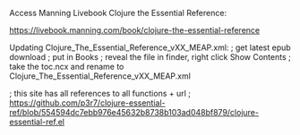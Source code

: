 Access Manning Livebook Clojure the Essential Reference:

https://livebook.manning.com/book/clojure-the-essential-reference

Updating Clojure_The_Essential_Reference_vXX_MEAP.xml:
; get latest epub download
; put in Books
; reveal the file in finder, right click Show Contents
; take the toc.ncx and rename to Clojure_The_Essential_Reference_vXX_MEAP.xml

; this site has all references to all functions + url
; https://github.com/p3r7/clojure-essential-ref/blob/554594dc7ebb976e45632b8738b103ad048bf879/clojure-essential-ref.el